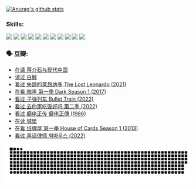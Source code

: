 
[![Anurag's github stats](https://github-readme-stats.vercel.app/api?username=w940853815)](https://github.com/anuraghazra/github-readme-stats)

### Skills:

<code><img height="32" src="https://cdn.jsdelivr.net/npm/simple-icons@v5/icons/python.svg"></code>
<code><img height="32" src="https://cdn.jsdelivr.net/npm/simple-icons@v5/icons/javascript.svg"></code>
<code><img height="32" src="https://cdn.jsdelivr.net/npm/simple-icons@v5/icons/django.svg"></code>
<code><img height="32" src="https://cdn.jsdelivr.net/npm/simple-icons@v5/icons/flask.svg"></code>
<code><img height="32" src="https://cdn.jsdelivr.net/npm/simple-icons@v5/icons/vuetify.svg"></code>
<code><img height="32" src="https://cdn.jsdelivr.net/npm/simple-icons@v5/icons/git.svg"></code>
<code><img height="32" src="https://cdn.jsdelivr.net/npm/simple-icons@v5/icons/docker.svg"></code>
<code><img height="32" src="https://cdn.jsdelivr.net/npm/simple-icons@v5/icons/postgresql.svg"></code>
<code><img height="32" src="https://cdn.jsdelivr.net/npm/simple-icons@v5/icons/elasticsearch.svg"></code>
<code><img height="32" src="https://cdn.jsdelivr.net/npm/simple-icons@v5/icons/macos.svg"></code>
<code><img height="32" src="https://cdn.jsdelivr.net/npm/simple-icons@v5/icons/linux.svg"></code>

### 🗣 豆瓣:

<!-- DOUBAN-ACTIVITIES:START -->
- [在读 蒋介石与现代中国](https://www.douban.com/people/136069238/status/4009815462/?_i=65027443)
- [读过 白鲸](https://www.douban.com/people/136069238/status/4009813369/?_i=65027443)
- [看过 失踪的莱昂纳多 The Lost Leonardo‎ (2021)](https://www.douban.com/people/136069238/status/4007978397/?_i=65027443)
- [在看 暗黑 第一季 Dark Season 1‎ (2017)](https://www.douban.com/people/136069238/status/4006812073/?_i=65027443)
- [看过 子弹列车 Bullet Train‎ (2022)](https://www.douban.com/people/136069238/status/4006795592/?_i=65027443)
- [看过 去你家吃饭好吗 第二季‎ (2022)](https://www.douban.com/people/136069238/status/4005728209/?_i=65027443)
- [看过 癫佬正传 癲佬正傳‎ (1986)](https://www.douban.com/people/136069238/status/4003112410/?_i=65027443)
- [在读 城堡](https://www.douban.com/people/136069238/status/4001359327/?_i=65027443)
- [在看 纸牌屋 第一季 House of Cards Season 1‎ (2013)](https://www.douban.com/people/136069238/status/4001244828/?_i=65027443)
- [看过 黑话律师 빅마우스‎ (2022)](https://www.douban.com/people/136069238/status/4000528774/?_i=65027443)
<!-- DOUBAN-ACTIVITIES:END -->


![Snake animation](https://raw.githubusercontent.com/w940853815/w940853815/output/github-contribution-grid-snake.svg)

<!--
**w940853815/w940853815** is a ✨ _special_ ✨ repository because its `README.md` (this file) appears on your GitHub profile.

Here are some ideas to get you started:

- 🔭 I’m currently working on ...
- 🌱 I’m currently learning ...
- 👯 I’m looking to collaborate on ...
- 🤔 I’m looking for help with ...
- 💬 Ask me about ...
- 📫 How to reach me: ...
- 😄 Pronouns: ...
- ⚡ Fun fact: ...
-->
